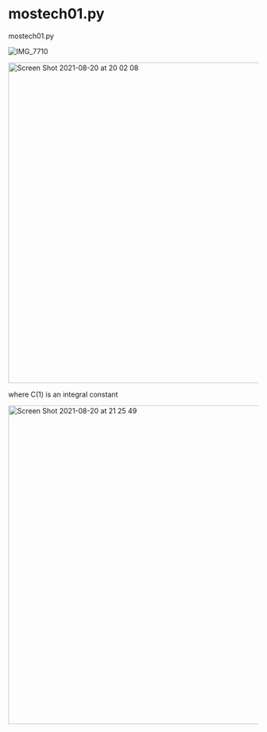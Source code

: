 # mostech01.py
mostech01.py

![IMG_7710](https://user-images.githubusercontent.com/1296728/130236136-644c7a7a-24f6-49b2-9568-3b002a6ffee7.JPG)

<img width="644" alt="Screen Shot 2021-08-20 at 20 02 08" src="https://user-images.githubusercontent.com/1296728/130233412-5ddf4c7f-93e1-4e36-b050-d5af8ec40a06.png">

where C(1) is an integral constant

<img width="640" alt="Screen Shot 2021-08-20 at 21 25 49" src="https://user-images.githubusercontent.com/1296728/130233753-20db13bd-3358-4bd7-92f8-850c45d9939f.png">

